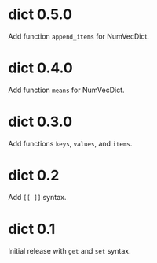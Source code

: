 # dict 0.5.0

Add function `append_items` for NumVecDict.

# dict 0.4.0

Add function `means` for NumVecDict.

# dict 0.3.0

Add functions `keys`, `values`, and `items`.

# dict 0.2

Add `[[ ]]` syntax.

# dict 0.1

Initial release with `get` and `set` syntax.